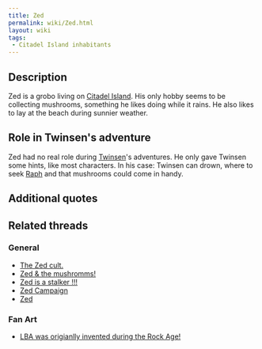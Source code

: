 ```yaml
---
title: Zed
permalink: wiki/Zed.html
layout: wiki
tags:
 - Citadel Island inhabitants
---
```


## Description

Zed is a grobo living on [Citadel Island](Citadel_Island "wikilink").
His only hobby seems to be collecting mushrooms, something he likes
doing while it rains. He also likes to lay at the beach during sunnier
weather.

## Role in Twinsen's adventure

Zed had no real role during [Twinsen](Twinsen "wikilink")'s adventures.
He only gave Twinsen some hints, like most characters. In his case:
Twinsen can drown, where to seek [Raph](Raph "wikilink") and that
mushrooms could come in handy.

## Additional quotes

## Related threads

### General

- [The Zed cult.](https://forum.magicball.net/showthread.php?t=4097)
- [Zed & the
  mushromms!](https://forum.magicball.net/showthread.php?t=3894)
- [Zed is a stalker
  !!!](https://forum.magicball.net/showthread.php?t=3447)
- [Zed Campaign](https://forum.magicball.net/showthread.php?t=3464)
- [Zed](https://forum.magicball.net/showthread.php?t=127)

### Fan Art

- [LBA was origianlly invented during the Rock
  Age!](https://forum.magicball.net/showthread.php?t=8393)
